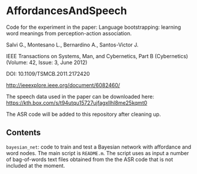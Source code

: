 # AffordancesAndSpeech
Code for the experiment in the paper:
Language bootstrapping: learning word meanings from perception-action association.

Salvi G., Montesano L., Bernardino A., Santos-Victor J.

IEEE Transactions on Systems, Man, and Cybernetics, Part B (Cybernetics) (Volume: 42, Issue: 3, June 2012)

DOI: 10.1109/TSMCB.2011.2172420

http://ieeexplore.ieee.org/document/6082460/

The speech data used in the paper can be downloaded here:
https://kth.box.com/s/t94utqu15727ujfagxllhl8me25kqmt0

The ASR code will be added to this repository after cleaning up.

## Contents
`bayesian_net`:
code to train and test a Bayesian network with affordance and word nodes. The main script is `README.m`. The script uses as input a number of bag-of-words text files obtained from the the ASR code that is not included at the moment.


